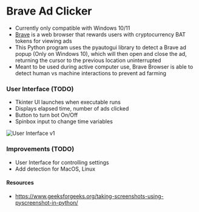 # Brave Ad Clicker
- Currently only compatible with Windows 10/11
- [Brave](https://brave.com/) is a web browser that rewards users with cryptocurrency BAT tokens for viewing ads
- This Python program uses the pyautogui library to detect a Brave ad popup (Only on Windows 10), which will then open and close the ad, returning the cursor to the previous location uninterrupted
- Meant to be used during active computer use, Brave Browser is able to detect human vs machine interactions to prevent ad farming


### User Interface (TODO)
- Tkinter UI launches when executable runs
- Displays elapsed time, number of ads clicked
- Button to turn bot On/Off
- Spinbox input to change time variables

![User Interface v1](https://github.com/mrmendoza171/brave-ad-clicker/blob/main/images/other/ui-example-1.png)

### Improvements (TODO)
- User Interface for controlling settings
- Add detection for MacOS, Linux

#### Resources
- https://www.geeksforgeeks.org/taking-screenshots-using-pyscreenshot-in-python/
